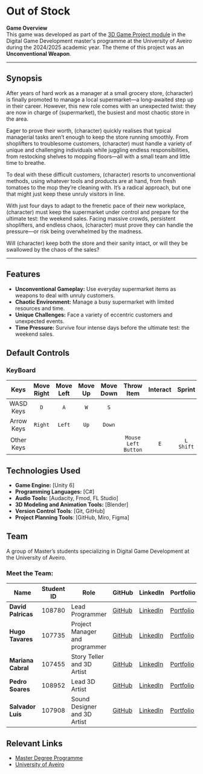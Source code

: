 # Out of Stock

**Game Overview**  
This game was developed as part of the [3D Game Project module](https://www.ua.pt/en/uc/15490) in the Digital Game Development master's programme at the University of Aveiro during the 2024/2025 academic year. The theme of this project was an **Unconventional Weapon**.

---
## Synopsis  
After years of hard work as a manager at a small grocery store, (character) is finally promoted to manage a local supermarket—a long-awaited step up in their career. However, this new role comes with an unexpected twist: they are now in charge of (supermarket), the busiest and most chaotic store in the area.  

Eager to prove their worth, (character) quickly realises that typical managerial tasks aren’t enough to keep the store running smoothly. From shoplifters to troublesome customers, (character) must handle a variety of unique and challenging individuals while juggling endless responsibilities, from restocking shelves to mopping floors—all with a small team and little time to breathe.  

To deal with these difficult customers, (character) resorts to unconventional methods, using whatever tools and products are at hand, from fresh tomatoes to the mop they’re cleaning with. It’s a radical approach, but one that might just keep these unruly visitors in line.  

With just four days to adapt to the frenetic pace of their new workplace, (character) must keep the supermarket under control and prepare for the ultimate test: the weekend sales. Facing massive crowds, persistent shoplifters, and endless chaos, (character) must prove they can handle the pressure—or risk being overwhelmed by the madness.  

Will (character) keep both the store and their sanity intact, or will they be swallowed by the chaos of the sales?  

---

## Features  
- **Unconventional Gameplay:** Use everyday supermarket items as weapons to deal with unruly customers.  
- **Chaotic Environment:** Manage a busy supermarket with limited resources and time.  
- **Unique Challenges:** Face a variety of eccentric customers and unexpected events.  
- **Time Pressure:** Survive four intense days before the ultimate test: the weekend sales.

## Default Controls
### KeyBoard
 |Keys         | Move Right| Move Left| Move Up| Move Down|    Throw Item        | Interact   | Sprint     |      Jump         |Pause/Unpause Game|
 |:-----------:| :--------:| :-------:|:------:|:--------:|:--------------------:|:----------:|:----------:|:-----------------:|:----------------:|
 | WASD Keys   |     `D`   |    `A`   |  `W`   |   `S`    |                      |            |            |                   |                  |
 | Arrow Keys  |  `Right`  |  `Left`  |  `Up`  |  `Down`  |                      |            |            |                   |                  |
 | Other Keys  |           |          |        |          |  `Mouse Left Button` |    `E`     | `L Shift`  |    `SpaceBar`     |  `Escape`        | 


## Technologies Used  
- **Game Engine:** [Unity 6]  
- **Programming Languages:** [C#]  
- **Audio Tools:** [Audacity, Fmod, FL Studio]
- **3D Modeling and Animation Tools:** [Blender]
- **Version Control Tools**: [Git, GitHub]
- **Project Planning Tools**: [GitHub, Miro, Figma]


## Team
A group of Master’s students specializing in Digital Game Development at the University of Aveiro.

### Meet the Team:  
| Name               | Student ID | Role                           | GitHub                                     | LinkedIn                                                              | Portfolio                                                                                                                                                                                          |
| ------------------ | ---------- | ------------------------------ | ------------------------------------------ | --------------------------------------------------------------------- | -------------------------------------------------------------------------------------------------------------------------------------------------------------------------------------------------- |
| **David Palricas** | 108780 | Lead Programmer                | [GitHub](https://github.com/DavidPalricas) | [LinkedIn](https://www.linkedin.com/in/david-palricas/)               | [Portfolio](https://davidpalricas.github.io/)                                                                                                                                                      |
| **Hugo Tavares**   | 107735| Project Manager and programmer | [GitHub](https://github.com/simoH3945)     | [LinkedIn](https://www.linkedin.com/in/hugo-tavares-b56471302/)       | [Portfolio](https://simoh3945.github.io/portfolio/)                                                                                                                                                |
| **Mariana Cabral** |107455 | Story Teller and 3D Artist     | [GitHub](https://github.com/ma-cabral)     | [LinkedIn](https://www.linkedin.com/in/macabral203/)                  | [Portfolio]()                                                                                                                                                                                      |
| **Pedro Soares**   | 108952| Lead 3D Artist                 | [GitHub](https://github.com/pmcsoares)     | [LinkedIn](https://www.linkedin.com/in/pedrosoaress/)                 | [Portfolio]()                                                                                                                                                                                      |
| **Salvador Luís**  | 107908 | Sound Designer and 3D Artist   | [GitHub](https://github.com/kavluxx2)      | [LinkedIn](https://www.linkedin.com/in/salvador-lu%C3%ADs-a0a6331b1/) | [Portfolio](https://www.figma.com/proto/tXuIpBWNtXChceaPoJdJvE/Portfolio-%7C-Salvador-Lu%C3%ADs?node-id=9-5&p=f&t=Ejm4MOCnS3uS1LGN-0&scaling=scale-down-width&content-scaling=fixed&page-id=0%3A1) |



## Relevant Links
- [Master Degree Programme](https://www.ua.pt/en/c/513/p)
- [University of Aveiro](https://www.ua.pt/en/)

